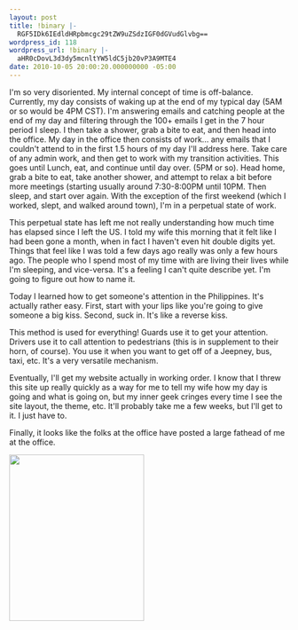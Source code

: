 ```yaml
---
layout: post
title: !binary |-
  RGF5IDk6IEdldHRpbmcgc29tZW9uZSdzIGF0dGVudGlvbg==
wordpress_id: 118
wordpress_url: !binary |-
  aHR0cDovL3d3dy5mcnltYW5ldC5jb20vP3A9MTE4
date: 2010-10-05 20:00:20.000000000 -05:00
---
```

I'm so very disoriented. My internal concept of time is off-balance. Currently, my day consists of waking up at the end of my typical day (5AM or so would be 4PM CST). I'm answering emails and catching people at the end of my day and filtering through the 100+ emails I get in the 7 hour period I sleep. I then take a shower, grab a bite to eat, and then head into the office. My day in the office then consists of work... any emails that I couldn't attend to in the first 1.5 hours of my day I'll address here. Take care of any admin work, and then get to work with my transition activities. This goes until Lunch, eat, and continue until day over. (5PM or so). Head home, grab a bite to eat, take another shower, and attempt to relax a bit before more meetings (starting usually around 7:30-8:00PM until 10PM. Then sleep, and start over again. With the exception of the first weekend (which I worked, slept, and walked around town), I'm in a perpetual state of work.

<!--more-->

This perpetual state has left me not really understanding how much time has elapsed since I left the US. I told my wife this morning that it felt like I had been gone a month, when in fact I haven't even hit double digits yet. Things that feel like I was told a few days ago really was only a few hours ago. The people who I spend most of my time with are living their lives while I'm sleeping, and vice-versa. It's a feeling I can't quite describe yet. I'm going to figure out how to name it.

Today I learned how to get someone's attention in the Philippines. It's actually rather easy. First, start with your lips like you're going to give someone a big kiss. Second, suck in. It's like a reverse kiss.

This method is used for everything! Guards use it to get your attention. Drivers use it to call attention to pedestrians (this is in supplement to their horn, of course). You use it when you want to get off of a Jeepney, bus, taxi, etc. It's a very versatile mechanism.

Eventually, I'll get my website actually in working order. I know that I threw this site up really quickly as a way for me to tell my wife how my day is going and what is going on, but my inner geek cringes every time I see the site layout, the theme, etc. It'll probably take me a few weeks, but I'll get to it. I just have to.

Finally, it looks like the folks at the office have posted a large fathead of me at the office.

<a href="http://www.frymanet.com/wp-content/uploads/2010/10/james_fathead_618.jpg"><img class="alignleft size-medium wp-image-119" title="James's Fathead" src="http://www.frymanet.com/wp-content/uploads/2010/10/james_fathead_618-243x300.jpg" alt="" width="243" height="300" /></a>
